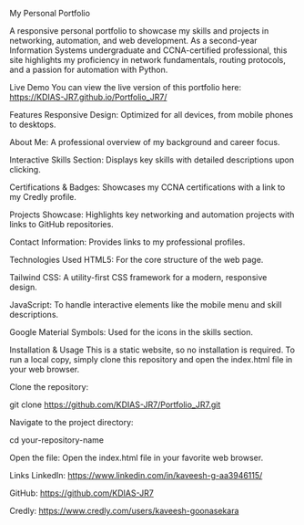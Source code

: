 My Personal Portfolio

A responsive personal portfolio to showcase my skills and projects in networking, automation, and web development. As a second-year Information Systems undergraduate and CCNA-certified professional, this site highlights my proficiency in network fundamentals, routing protocols, and a passion for automation with Python.

Live Demo
You can view the live version of this portfolio here:
https://KDIAS-JR7.github.io/Portfolio_JR7/

Features
Responsive Design: Optimized for all devices, from mobile phones to desktops.

About Me: A professional overview of my background and career focus.

Interactive Skills Section: Displays key skills with detailed descriptions upon clicking.

Certifications & Badges: Showcases my CCNA certifications with a link to my Credly profile.

Projects Showcase: Highlights key networking and automation projects with links to GitHub repositories.

Contact Information: Provides links to my professional profiles.

Technologies Used
HTML5: For the core structure of the web page.

Tailwind CSS: A utility-first CSS framework for a modern, responsive design.

JavaScript: To handle interactive elements like the mobile menu and skill descriptions.

Google Material Symbols: Used for the icons in the skills section.

Installation & Usage
This is a static website, so no installation is required. To run a local copy, simply clone this repository and open the index.html file in your web browser.

Clone the repository:

git clone https://github.com/KDIAS-JR7/Portfolio_JR7.git

Navigate to the project directory:

cd your-repository-name

Open the file:
Open the index.html file in your favorite web browser.

Links
LinkedIn: https://www.linkedin.com/in/kaveesh-g-aa3946115/

GitHub: https://github.com/KDIAS-JR7

Credly: https://www.credly.com/users/kaveesh-goonasekara

